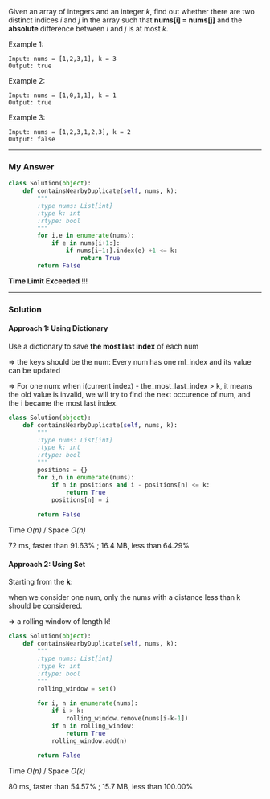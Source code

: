 Given an array of integers and an integer _k_, 
find out whether there are two distinct indices _i_ and _j_ in the array such that 
**nums[i] = nums[j]** and the **absolute** difference between _i_ and _j_ is at most _k_.

Example 1:
```
Input: nums = [1,2,3,1], k = 3
Output: true
```
Example 2:
```
Input: nums = [1,0,1,1], k = 1
Output: true
```
Example 3:
```
Input: nums = [1,2,3,1,2,3], k = 2
Output: false
```
---
### My Answer
```python
class Solution(object):
    def containsNearbyDuplicate(self, nums, k):
        """
        :type nums: List[int]
        :type k: int
        :rtype: bool
        """  
        for i,e in enumerate(nums):
            if e in nums[i+1:]:
                if nums[i+1:].index(e) +1 <= k:
                    return True
        return False
```
**Time Limit Exceeded** !!!

---
### Solution
#### Approach 1: Using Dictionary
Use a dictionary to save **the most last index** of each num 

=> the keys should be the num: Every num has one ml_index and its value can be updated 

=> For one num: when i(current index) - the_most_last_index > k, it means the old value is invalid, we will try to find the next occurence of num, and the i became the most last index.

```python
class Solution(object):
    def containsNearbyDuplicate(self, nums, k):
        """
        :type nums: List[int]
        :type k: int
        :rtype: bool
        """  
        positions = {}
        for i,n in enumerate(nums):
            if n in positions and i - positions[n] <= k:
                return True
            positions[n] = i
            
        return False
```
Time _O(n)_ / Space _O(n)_

72 ms, faster than 91.63% ; 16.4 MB, less than 64.29%

#### Approach 2: Using Set
Starting from the **k**:

when we consider one num, only the nums with a distance less than k should be considered.

=> a rolling window of length k!

```python
class Solution(object):
    def containsNearbyDuplicate(self, nums, k):
        """
        :type nums: List[int]
        :type k: int
        :rtype: bool
        """  
        rolling_window = set()
        
        for i, n in enumerate(nums):
            if i > k:
                rolling_window.remove(nums[i-k-1])
            if n in rolling_window:
                return True
            rolling_window.add(n)
        
        return False
```        
Time _O(n)_ / Space _O(k)_

80 ms, faster than 54.57% ; 15.7 MB, less than 100.00% 



